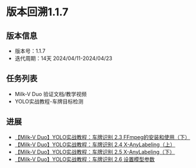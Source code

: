 # 版本回溯1.1.7

## 版本信息

- 版本号：1.1.7
- 迭代周期：14天 2024/04/11-2024/04/23

## 任务列表

- Milk-V Duo 验证文档/教学视频
- YOLO实战教程-车牌目标检测


## 进展

- [【Milk-V Duo】YOLO实战教程：车牌识别 2.3 FFmpeg的安装和使用（下）](https://www.bilibili.com/video/BV1aNdXY1Esa/?spm_id_from=333.1387.homepage.video_card.click&vd_source=417238cd96b1b549d14bcb35a9da3cf0)
- [【Milk-V Duo】YOLO实战教程：车牌识别 2.4 X-AnyLabeling（上）](https://www.bilibili.com/video/BV1SgdXYGEV1/?spm_id_from=333.1387.homepage.video_card.click&vd_source=417238cd96b1b549d14bcb35a9da3cf0)
- [【Milk-V Duo】YOLO实战教程：车牌识别 2.5 X-AnyLabeling（下）](https://www.bilibili.com/video/BV1kwLbzBEja/?spm_id_from=333.1387.homepage.video_card.click&vd_source=417238cd96b1b549d14bcb35a9da3cf0)
- [【Milk-V Duo】YOLO实战教程：车牌识别 2.6 设置模型参数](https://www.bilibili.com/video/BV1aHLbzRErM/?spm_id_from=333.1387.homepage.video_card.click&vd_source=417238cd96b1b549d14bcb35a9da3cf0)
